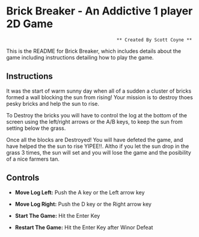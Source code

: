 # Brick  Breaker - An Addictive 1 player 2D Game 

                                             ** Created By Scott Coyne **

This is the README for Brick Breaker, which includes details about the game including instructions detailing how to play the game.

## Instructions

It was the start of warm sunny day when all of a sudden a cluster of bricks formed a wall blocking the sun from rising! Your mission is to destroy thoes pesky bricks and help the sun to rise.

To Destroy the bricks you will have to control the log at the bottom of the screen using the left/right arrows or the A/B keys, to keep the sun from setting below the grass. 

Once all the blocks are Destroyed! You will have defeted the game, and have helped the the sun to rise YIPEE!!. Altho if you let the sun drop in the grass 3 times, the sun will set and you will lose the game and the posibility of a nice farmers tan.

## Controls

* <b>Move Log Left:</b>    Push the A key or the Left arrow key
* <b>Move Log  Right:</b>  Push the D key or the Right arrow key


* <b>Start The Game:</b>   Hit the Enter Key
* <b>Restart The Game:</b> Hit the Enter Key after Winor Defeat

